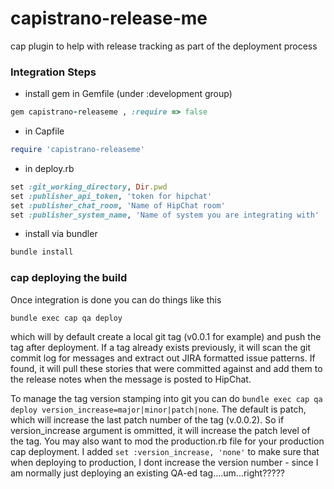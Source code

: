 # capistrano-release-me
cap plugin to help with release tracking as part of the deployment process

### Integration Steps
* install gem in Gemfile (under :development group)
```ruby
gem capistrano-releaseme , :require => false
```
* in Capfile
```ruby
require 'capistrano-releaseme'
```
* in deploy.rb
```ruby
set :git_working_directory, Dir.pwd
set :publisher_api_token, 'token for hipchat'
set :publisher_chat_room, 'Name of HipChat room'
set :publisher_system_name, 'Name of system you are integrating with'
```
* install via bundler
```ruby
bundle install
```


### cap deploying the build
Once integration is done you can do things like this
```
bundle exec cap qa deploy
```
which will by default create a local git tag (v0.0.1 for example) and push the tag after deployment. If a tag already exists previously, it will scan the git commit log for messages and extract out JIRA formatted issue patterns. If found, it will pull these stories that were committed against and add them to the release notes when the message is posted to HipChat.

To manage the tag version stamping into git you can do `bundle exec cap qa deploy version_increase=major|minor|patch|none`. The default is patch, which will increase the last patch number of the tag (v.0.0.2).  So if version_increase argument is ommitted, it will increase the patch level of the tag. You may also want to mod the production.rb file for your production cap deployment. I added `set :version_increase, 'none'` to make sure that when deploying to production, I dont increase the version number - since I am normally just deploying an existing QA-ed tag....um...right?????


 
